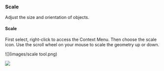 ### Scale
Adjust the size and orientation of objects.


#### Scale
First select, right-click to access the Context Menu. Then choose the scale icon. Use the scroll wheel on your mouse to scale the geometry up or down.

![](images/scale tool.png)

![](images/scale.png)
